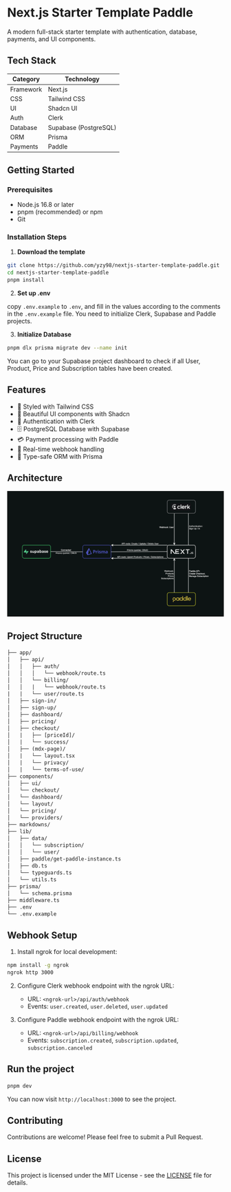 # Next.js Starter Template Paddle

A modern full-stack starter template with authentication, database, payments, and UI components.

## Tech Stack

| Category  | Technology            |
| --------- | --------------------- |
| Framework | Next.js               |
| CSS       | Tailwind CSS          |
| UI        | Shadcn UI             |
| Auth      | Clerk                 |
| Database  | Supabase (PostgreSQL) |
| ORM       | Prisma                |
| Payments  | Paddle                |

## Getting Started

### Prerequisites

- Node.js 16.8 or later
- pnpm (recommended) or npm
- Git

### Installation Steps

1. **Download the template**

```bash
git clone https://github.com/yzy98/nextjs-starter-template-paddle.git
cd nextjs-starter-template-paddle
pnpm install
```

2. **Set up .env**

copy `.env.example` to `.env`, and fill in the values according to the comments in the `.env.example` file.
You need to initialize Clerk, Supabase and Paddle projects.

3. **Initialize Database**

```bash
pnpm dlx prisma migrate dev --name init
```

You can go to your Supabase project dashboard to check if all User, Product, Price and Subscription tables have been created.

## Features

- 🎯 Styled with Tailwind CSS
- 🎨 Beautiful UI components with Shadcn
- 🔐 Authentication with Clerk
- 🗄️ PostgreSQL Database with Supabase
- 💳 Payment processing with Paddle
- 🔄 Real-time webhook handling
- 🚀 Type-safe ORM with Prisma

## Architecture

![Architecture](./public/images/architecture.png)

## Project Structure

```
├── app/
│   ├── api/
│   │   ├── auth/
│   │   │   └── webhook/route.ts
│   │   └── billing/
│   │   |   └── webhook/route.ts
|   |   └── user/route.ts
│   ├── sign-in/
│   ├── sign-up/
│   ├── dashboard/
│   ├── pricing/
│   ├── checkout/
│   |   ├── [priceId]/
│   |   └── success/
│   ├── (mdx-page)/
│   |   └── layout.tsx
│   |   └── privacy/
│   |   └── terms-of-use/
├── components/
│   ├── ui/
│   └── checkout/
│   └── dashboard/
│   └── layout/
│   └── pricing/
│   └── providers/
├── markdowns/
├── lib/
│   ├── data/
│   │   └── subscription/
│   │   └── user/
│   ├── paddle/get-paddle-instance.ts
│   ├── db.ts
│   └── typeguards.ts
│   └── utils.ts
├── prisma/
│   └── schema.prisma
├── middleware.ts
├── .env
└── .env.example
```

## Webhook Setup

1. Install ngrok for local development:

```bash
npm install -g ngrok
ngrok http 3000
```

2. Configure Clerk webhook endpoint with the ngrok URL:

   - URL: `<ngrok-url>/api/auth/webhook`
   - Events: `user.created`, `user.deleted`, `user.updated`

3. Configure Paddle webhook endpoint with the ngrok URL:
   - URL: `<ngrok-url>/api/billing/webhook`
   - Events: `subscription.created`, `subscription.updated`, `subscription.canceled`

## Run the project

```bash
pnpm dev
```

You can now visit `http://localhost:3000` to see the project.

## Contributing

Contributions are welcome! Please feel free to submit a Pull Request.

## License

This project is licensed under the MIT License - see the [LICENSE](LICENSE) file for details.
